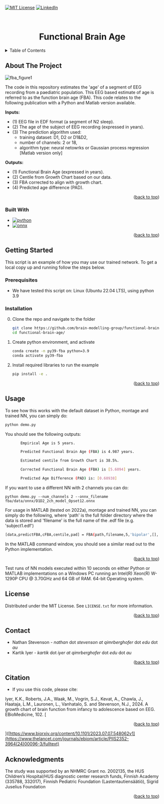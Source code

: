 <!-- Improved compatibility of back to top link: See: https://github.com/othneildrew/Best-README-Template/pull/73 -->
<a name="readme-top"></a>
<!--
-->


<!-- PROJECT SHIELDS -->
<!--
*** I'm using markdown "reference style" links for readability.
*** Reference links are enclosed in brackets [ ] instead of parentheses ( ).
*** See the bottom of this document for the declaration of the reference variables
*** for contributors-url, forks-url, etc. This is an optional, concise syntax you may use.
*** https://www.markdownguide.org/basic-syntax/#reference-style-links
-->
[![MIT License][license-shield]][license-url]
[![LinkedIn][linkedin-shield]][linkedin-url]



<!-- PROJECT LOGO -->
<br />
<div align="center">
  <!-- <a href="https://www.publicdomainpictures.net/en/view-image.php?image=372932&picture=artificial-intelligence">
    <img src="images/logo.png" alt="Logo" width="80" height="80">
  </a> -->

  <h1 align="center">Functional Brain Age</h1> <!-- NOTE: probably replace by the title of the paper -->

  <!-- <p align="center">
    Functiona Brain Age
    <br />
    <a href="https://github.com/pausz/fab-example"><strong>Explore the docs »</strong></a>
    <br />
    <br />
    <a href="https://github.com/pausz/fab-example/issues">Report Bug</a>
    ·
    <a href="https://github.com/pausz/fab-example/issues">Request Feature</a>
  </p> -->
</div>



<!-- TABLE OF CONTENTS -->
<details>
  <summary>Table of Contents</summary>
  <ol>
    <li>
      <a href="#about-the-project">About The Project</a>
      <ul>
        <li><a href="#built-with">Built With</a></li>
      </ul>
    </li>
    <li>
      <a href="#getting-started">Getting Started</a>
      <ul>
        <li><a href="#prerequisites">Prerequisites</a></li>
        <li><a href="#installation">Installation</a></li>
      </ul>
    </li>
    <li><a href="#usage">Usage</a></li>
    <li><a href="#to-do">To-Do</a></li>
    <li><a href="#contributing">Contributing</a></li>
    <li><a href="#license">License</a></li>
    <li><a href="#contact">Contact</a></li>
     <li><a href="#citation">How to cite</a></li>
    <li><a href="#acknowledgments">Acknowledgments</a></li>
  </ol>
</details>



<!-- ABOUT THE PROJECT -->
## About The Project

![fba_figure1](https://github.com/brain-modelling-group/functional-brain-age/assets/39141919/25b49c8e-63ac-483a-9ed3-22fe3c2f5d47)


The code in this repository estimates the 'age' of a segment of EEG recording from a paediatric population. 
This EEG based estimate of age is referred to as the function brain age (FBA). 
This code relates to the following publication with a Python and Matlab version available.

**Inputs:**
- (1) EEG file in EDF format (a segment of N2 sleep).
- (2) The age of the subject of EEG recording (expressed in years).
- (3) The prediction algorithm used: 
    - training dataset: D1, D2 or D1&D2, 
    - number of channels: 2 or 18, 
    - algorithm type: neural netowrks or Gaussian process regression [Matlab version only]

**Outputs:** 
- (1) Functional Brain Age (expressed in years).
- (2) Centile from Growth Chart based on our data.
- (3) FBA corrected to align with growth chart.
- (4) Predicted age difference (PAD).

<p align="right">(<a href="#readme-top">back to top</a>)</p>



### Built With

* [![python][python]][python-url]
* [![onnx][onnx-img]][onnx-url]

<p align="right">(<a href="#readme-top">back to top</a>)</p>



<!-- GETTING STARTED -->
## Getting Started

This script is an example of how you may use our trained network. To get a local copy up and running follow the steps below.

### Prerequisites
- We have tested this script on:
  Linux (Ubuntu 22.04 LTS), using python 3.9


### Installation

0. Clone the repo and navigate to the folder
   ```sh
   git clone https://github.com/brain-modelling-group/functional-brain-age
   cd functional-brain-age/
   ```
3. Create python environment, and activate 
   ```sh
   conda create -n py39-fba python=3.9
   conda activate py39-fba
   ```
4. Install required libraries to run the example
   ```sh
   pip install -e .
   ```

<p align="right">(<a href="#readme-top">back to top</a>)</p>



<!-- USAGE EXAMPLES -->
## Usage
To see how this works with the default dataset in Python, montage and trained NN, you can simply do:
   ```sh
   python demo.py 
   ```
You should see the following outputs:
   ```sh
          Empirical Age is 5 years.
  
          Predicted Functional Brain Age (FBA) is 4.987 years.
 
          Estimated centile from Growth Chart is 38.5%.

          Corrected Functional Brain Age (FBA) is [5.6094] years.

          Predicted Age Difference (PAD) is: [0.60938]
   ```

If you want to use a different NN with 2 channels you can do:
```
python demo.py --num_channels 2 --onnx_filename fba/data/onnx/D1D2_2ch_model_Opset12.onnx 
```


For usage in MATLAB (tested on 2022a), montage and trained NN, you can simply do the following, where 'path' is the full folder directory where the data is stored and 'filename' is the full name of the .edf file (e.g. 'subject1.edf') 
   ```sh
   [data,predictFBA,cFBA,centile,pad] = FBA(path,filename,5,'bipolar',[],'NN','D1_NN_18ch_model');
   ```
In the MATLAB command window, you should see a similar read out to the Python implementation.

<p align="right">(<a href="#readme-top">back to top</a>)</p>


Test runs of NN models executed within 10 seconds on either Python or MATLAB implementations on a Windows PC running an Intel(R) Xeon(R) W-1290P CPU @ 3.70GHz and 64 GB of RAM. 64-bit Operating system. 


<!-- LICENSE -->
## License

Distributed under the MIT License. See `LICENSE.txt` for more information.

<p align="right">(<a href="#readme-top">back to top</a>)</p>



<!-- CONTACT -->
## Contact
- Nathan Stevenson - *nathan* dot *stevenson* _at_ *qimrberghofer* dot *edu* dot *au* 
- Kartik Iyer - *kartik* dot *iyer* _at_ *qimrberghofer* dot *edu* dot *au* 

<p align="right">(<a href="#readme-top">back to top</a>)</p>


<!-- HOW TO CITE -->
## Citation
- If you use this code, please cite: <insert reference> 

Iyer, K.K., Roberts, J.A., Waak, M., Vogrin, S.J., Kevat, A., Chawla, J., Haataja, L.M., Lauronen, L., Vanhatalo, S. and Stevenson, N.J., 2024. A growth chart of brain function from infancy to adolescence based on EEG. EBioMedicine, 102.
[<p align="right">(<a href="#readme-top">back to top</a>)</p>]([https://www.biorxiv.org/content/10.1101/2023.07.07.548062v1](https://www.thelancet.com/journals/ebiom/article/PIIS2352-3964(24)00096-3/fulltext)


<!-- ACKNOWLEDGMENTS -->
## Acknowledgments

The study was supported by an NHMRC Grant no. 2002135, the HUS Children’s Hospital/HUS diagnostic center research funds, Finnish Academy (335788, 332017), Finnish Pediatric Foundation (Lastentautiensäätiö), Sigrid Juselius Foundation
  
<p align="right">(<a href="#readme-top">back to top</a>)</p>



<!-- MARKDOWN LINKS & IMAGES -->
<!-- https://www.markdownguide.org/basic-syntax/#reference-style-links -->
[license-shield]: https://img.shields.io/github/license/othneildrew/Best-README-Template.svg?style=for-the-badge
[license-url]: https://github.com/othneildrew/Best-README-Template/blob/master/LICENSE.txt
[linkedin-shield]: https://img.shields.io/badge/-LinkedIn-black.svg?style=for-the-badge&logo=linkedin&colorB=555
[linkedin-url]: https://au.linkedin.com/in/nathan-stevenson-30a20923
[python]: https://camo.githubusercontent.com/3df944c2b99f86f1361df72285183e890f11c52d36dfcd3c2844c6823c823fc1/68747470733a2f2f696d672e736869656c64732e696f2f7374617469632f76313f7374796c653d666f722d7468652d6261646765266d6573736167653d507974686f6e26636f6c6f723d333737364142266c6f676f3d507974686f6e266c6f676f436f6c6f723d464646464646266c6162656c3d
[python-url]: https://www.python.org/
[onnx-url]: https://onnx.ai/
[onnx-img]: https://img.shields.io/badge/-ONNX-%20black?logo=onnx&logoColor=white&style=flat-square

